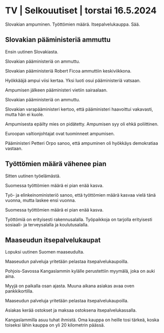 # TV \| Selkouutiset \| torstai 16.5.2024

Slovakian ampuminen. Työttömien määrä. Itsepalvelukauppa. Sää.

## Slovakian pääministeriä ammuttu

Ensin uutinen Slovakiasta.

Slovakian pääministeriä on ammuttu.

Slovakian pääministeriä Robert Ficoa ammuttiin keskiviikkona.

Hyökkääjä ampui viisi kertaa. Yksi luoti osui pääministeriä vatsaan.

Ampumisen jälkeen pääministeri vietiin sairaalaan.

Slovakian pääministeriä on ammuttu.

Slovakian varapääministeri kertoo, että pääministeri haavoittui vakavasti, mutta hän ei kuole.

Ampumisesta epäilty mies on pidätetty. Ampumisen syy oli ehkä poliittinen.

Euroopan valtionjohtajat ovat tuominneet ampumisen.

Pääministeri Petteri Orpo sanoo, että ampuminen oli hyökkäys demokratiaa vastaan.

## Työttömien määrä vähenee pian

Sitten uutinen työelämästä.

 Suomessa työttömien määrä ei pian enää kasva.

Työ- ja elinkeinoministeriö sanoo, että työttömien määrä kasvaa vielä tänä vuonna, mutta laskee ensi vuonna.

 Suomessa työttömien määrä ei pian enää kasva.

Työttömiä on erityisesti rakennusalalla. Työpaikkoja on tarjolla erityisesti sosiaali- ja terveysalalla ja koulutusalalla.

## Maaseudun itsepalvelukaupat

Lopuksi uutinen Suomen maaseudulta.

Maaseudun palveluja yritetään pelastaa itsepalvelukaupoilla.

Pohjois-Savossa Kangaslammin kylälle perustettiin myymälä, joka on auki aina.

Myyjä on paikalla osan ajasta. Muuna aikana asiakas avaa oven pankkikortilla.

Maaseudun palveluja yritetään pelastaa itsepalvelukaupoilla.

Asiakas kerää ostokset ja maksaa ostoksena itsepalvelukassalla.

Kangaslammilla asuu tuhat ihmistä. Oma kauppa on heille tosi tärkeä, koska toiseksi lähin kauppa on yli 20 kilometrin päässä.

